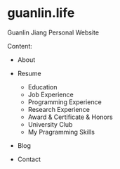 # guanlin.life

Guanlin Jiang Personal Website

Content:
  - About
  
  - Resume
    - Education
    - Job Experience
    - Programming Experience
    - Research Experience
    - Award & Certificate & Honors
    - University Club
    - My Pragramming Skills
    
  - Blog
  
  - Contact
  
  
